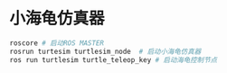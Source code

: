 # 小海龟仿真器

```bash
roscore # 启动ROS MASTER
rosrun turtesim turtlesim_node  # 启动小海龟仿真器
ros run turtlesim turtle_teleop_key # 启动海龟控制节点
```